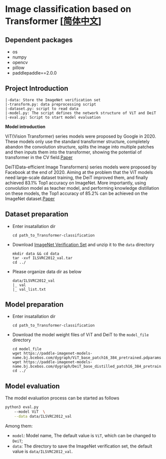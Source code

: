 # Image classification based on Transformer [[简体中文](./README.md)]

## Dependent packages
- os
- numpy
- opencv
- pillow
- paddlepaddle==2.0.0

## Project Introduction
```
|-data: Store the ImageNet verification set
|-transform.py: data preprocessing script
|-dataset.py: script to read data
|-model.py: The script defines the network structure of ViT and DeiT
|-eval.py: Script to start model evaluation
```

**Model introduction**

ViT(Vision Transformer) series models were proposed by Google in 2020. These models only use the standard transformer structure, completely abandon the convolution structure, splits the image into multiple patches and then inputs them into the transformer, showing the potential of transformer in the CV field.[Paper](https://arxiv.org/abs/2010.11929)

DeiT(Data-efficient Image Transformers) series models were proposed by Facebook at the end of 2020. Aiming at the problem that the ViT models need large-scale dataset training, the DeiT improved them, and finally achieved 83.1% Top1 accuracy on ImageNet. More importantly, using convolution model as teacher model, and performing knowledge distillation on these models, the Top1 accuracy of 85.2% can be achieved on the ImageNet dataset.[Paper](https://arxiv.org/abs/2012.12877)

## Dataset preparation

- Enter insatallation dir

  ```
  cd path_to_Transformer-classification
  ```

- Download [ImageNet Verification Set](https://aistudio.baidu.com/aistudio/datasetdetail/93561) and unzip it to the `data` directory

  ```
  mkdir data && cd data
  tar -xvf ILSVRC2012_val.tar
  cd ../
  ```
  
- Please organize data dir as below

  ```
  data/ILSVRC2012_val
  |_ val
  |_ val_list.txt
  ```

## Model preparation

- Enter insatallation dir

  ```
  cd path_to_Transformer-classification
  ```

- Download the model weight files of ViT and DeiT to the `model_file` directory

  ```
  cd model_file
  wget https://paddle-imagenet-models-name.bj.bcebos.com/dygraph/ViT_base_patch16_384_pretrained.pdparams
  wget https://paddle-imagenet-models-name.bj.bcebos.com/dygraph/DeiT_base_distilled_patch16_384_pretrained.pdparams
  cd ../
  ```

## Model evaluation

The model evaluation process can be started as follows

```bash
python3 eval.py 
    --model ViT  \
    --data data/ILSVRC2012_val
```

Among them:

+ `model`: Model name, The default value is `ViT`, which can be changed to `DeiT`;
+ `data`: The directory to save the ImageNet verification set, the default value is `data/ILSVRC2012_val`.

